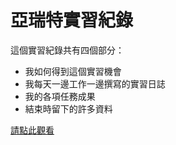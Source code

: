 # 亞瑞特實習紀錄

這個實習紀錄共有四個部分：

* 我如何得到這個實習機會
* 我每天一邊工作一邊撰寫的實習日誌
* 我的各項任務成果
* 結束時留下的許多資料

[請點此觀看](https://tzuhanchen.github.io/arete-internship)